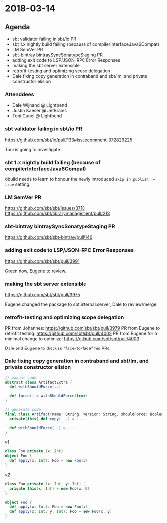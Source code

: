 # 2018-03-14

## Agenda

- sbt validator failing in sbt/io PR
- sbt 1.x nightly build failing (because of compilerInterfaceJava6Compat)
- LM SemVer PR
- sbt-bintray bintraySyncSonatypeStaging PR
- adding exit code to LSP/JSON-RPC Error Responses
- making the sbt server extensible
- retrofit-testing and optimizing scope delegation
- Dale fixing copy generation in contraband and sbt/lm, and private constructor elision

### Attenddees

- Dale Wijnand @ Lightbend
- Justin Kaeser @ JetBrains
- Toni Cunei @ Lightbend

### sbt validator failing in sbt/io PR

https://github.com/sbt/io/pull/133#issuecomment-372829225

Toni is going to investigate.

### sbt 1.x nightly build failing (because of compilerInterfaceJava6Compat)

dbuild needs to learn to honour the newly introduced `skip in publish := true` setting.

### LM SemVer PR

https://github.com/sbt/sbt/issues/3710
https://github.com/sbt/librarymanagement/pull/218

### sbt-bintray bintraySyncSonatypeStaging PR

https://github.com/sbt/sbt-bintray/pull/146

### adding exit code to LSP/JSON-RPC Error Responses

https://github.com/sbt/sbt/pull/3991

Green now, Eugene to review.

### making the sbt server extensible

https://github.com/sbt/sbt/pull/3975

Eugene changed the package to sbt.internal.server, Dale to review/merge.

### retrofit-testing and optimizing scope delegation

PR from Johannes: https://github.com/sbt/sbt/pull/3979
PR from Eugene to retrofit testing: https://github.com/sbt/sbt/pull/4002
PR from Eugene for a minimal change to optimize: https://github.com/sbt/sbt/pull/4003

Dale and Eugene to discuss "face-to-face" his PRs.

### Dale fixing copy generation in contraband and sbt/lm, and private constructor elision

```scala
// manual code
abstract class ArtifactExtra {
  def withShouldForce(..)

  def force() = withShouldForce(true)
}

// generate code
final class Artifact(name: String, version: String, shouldForce: Boolean) extends ArtifactExtra {
  private[this] def copy(...) = ...

  def withShouldForce(..) = ...
}
```

*v1*
```scala
class Foo private (x: Int)
object Foo {
  def apply(x: Int): Foo = new Foo(x)
}
```

*v2*
```scala
class Foo private (x: Int, y: Int) {
  private this(x: Int) = new Foo(x, 0)
}

object Foo {
  def apply(x: Int): Foo = new Foo(x)
  def apply(x: Int, y: Int): Foo = new Foo(x, y)
}
```
